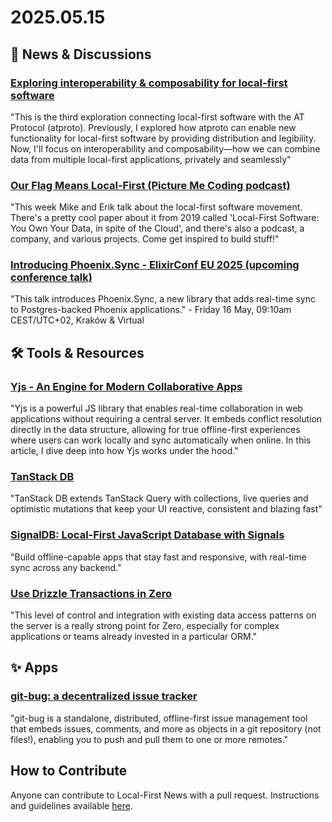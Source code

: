 # 2025.05.15

## 📰 News & Discussions

### [Exploring interoperability & composability for local-first software](https://whtwnd.com/grjte.sh/3lne2va62nc2y)
"This is the third exploration connecting local-first software with the AT Protocol (atproto). Previously, I explored how atproto can enable new functionality for local-first software by providing distribution and legibility. Now, I'll focus on interoperability and composability—how we can combine data from multiple local-first applications, privately and seamlessly"

### [Our Flag Means Local-First (Picture Me Coding podcast)](https://www.picturemecoding.com/2222783/episodes/17139738-our-flag-means-local-first)
"This week Mike and Erik talk about the local-first software movement. There's a pretty cool paper about it from 2019 called 'Local-First Software: You Own Your Data, in spite of the Cloud', and there's also a podcast, a company, and various projects. Come get inspired to build stuff!"

### [Introducing Phoenix.Sync - ElixirConf EU 2025 (upcoming conference talk)](https://www.elixirconf.eu/keynotes/keynote-phoenix-sync-with-electricsql/)
"This talk introduces Phoenix.Sync, a new library that adds real-time sync to Postgres-backed Phoenix applications." - Friday 16 May, 09:10am CEST/UTC+02, Kraków & Virtual


## 🛠️ Tools & Resources

### [Yjs - An Engine for Modern Collaborative Apps](https://mr19.xyz/blog/understanding-yjs/)
"Yjs is a powerful JS library that enables real-time collaboration in web applications without requiring a central server. It embeds conflict resolution directly in the data structure, allowing for true offline-first experiences where users can work locally and sync automatically when online. In this article, I dive deep into how Yjs works under the hood."

### [TanStack DB](https://github.com/TanStack/db)
"TanStack DB extends TanStack Query with collections, live queries and optimistic mutations that keep your UI reactive, consistent and blazing fast"

### [SignalDB: Local-First JavaScript Database with Signals](https://signaldb.js.org/)
"Build offline-capable apps that stay fast and responsive, with real-time sync across any backend."

### [Use Drizzle Transactions in Zero](https://www.solberg.is/zero-custom-db-connection)
"This level of control and integration with existing data access patterns on the server is a really strong point for Zero, especially for complex applications or teams already invested in a particular ORM."


## ✨ Apps

### [git-bug: a decentralized issue tracker](https://github.com/git-bug/git-bug)
"git-bug is a standalone, distributed, offline-first issue management tool that embeds issues, comments, and more as objects in a git repository (not files!), enabling you to push and pull them to one or more remotes."


## How to Contribute
Anyone can contribute to Local-First News with a pull request. Instructions and guidelines available [here](https://github.com/localfirstnews/localfirstnews).
